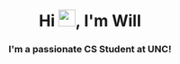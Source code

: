 <h1 align="center">Hi <img src="https://raw.githubusercontent.com/MartinHeinz/MartinHeinz/master/wave.gif" width="30px">, I'm Will</h1>
<h3 align="center">I'm a passionate CS Student at UNC!</h3>

<!--
**colowill/colowill** is a ✨ _special_ ✨ repository because its `README.md` (this file) appears on your GitHub profile.

Here are some ideas to get you started:

- 🔭 I’m currently working on ...
- 🌱 I’m currently learning ...
- 👯 I’m looking to collaborate on ...
- 🤔 I’m looking for help with ...
- 💬 Ask me about ...
- 📫 How to reach me: ...
- 😄 Pronouns: ...
- ⚡ Fun fact: ...
-->
